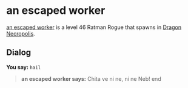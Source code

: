 # an escaped worker



[an escaped worker](/npc/123107) is a level 46 Ratman Rogue that spawns in [Dragon Necropolis](/zone/123).



## Dialog

**You say:** `hail`



>**an escaped worker says:** Chita ve ni ne, ni ne Neb!
end